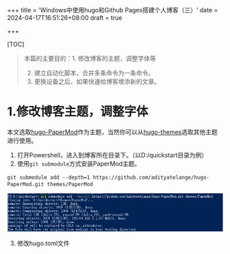 +++
title = 'Windows中使用hugo和Github Pages搭建个人博客（三）'
date = 2024-04-17T16:51:26+08:00
draft = true

+++

[TOC]

> 本篇的主要目的：1. 修改博客的主题，调整字体等
>
> 2. 建立自动化脚本，合并多条命令为一条命令。
> 3. 更换设备之后，如果快速给博客增添新的文章。

# 1.修改博客主题，调整字体

本文选取[hugo-PaperMod](https://themes.gohugo.io/themes/hugo-papermod/)作为主题，当然你可以从[hugo-themes](https://themes.gohugo.io/)选取其他主题进行使用。

1. 打开Powershell，进入到博客所在目录下。（以D:/quickstart目录为例）
2. 使用`git submodule`方式安装PaperMod主题。

```shell
git submodule add --depth=1 https://github.com/adityatelange/hugo-PaperMod.git themes/PaperMod
```

![image-20240417172242767](./assets/image-20240417172242767.png)

3. 修改hugo.toml文件

